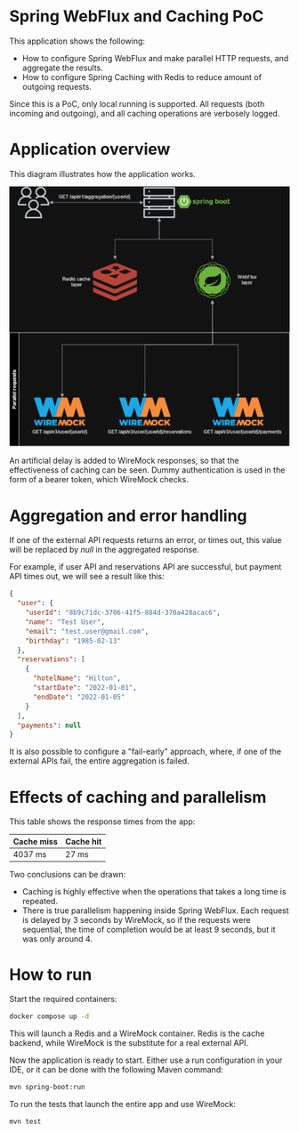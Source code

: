 # Spring WebFlux and Caching PoC

This application shows the following:

- How to configure Spring WebFlux and make parallel HTTP requests, and aggregate the results.
- How to configure Spring Caching with Redis to reduce amount of outgoing requests.

Since this is a PoC, only local running is supported. All requests (both incoming and outgoing), and 
all caching operations are verbosely logged.

# Application overview

This diagram illustrates how the application works.

![Architecture diagram](./images/spring-webflux-poc.drawio.png)

An artificial delay is added to WireMock responses, so that the effectiveness of caching can be seen. Dummy 
authentication is used in the form of a bearer token, which WireMock checks.

# Aggregation and error handling

If one of the external API requests returns an error, or times out, this value 
will be replaced by *null* in the aggregated response.

For example, if user API and reservations API are successful, but payment API times 
out, we will see a result like this:

```json
{
  "user": {
    "userId": "8b9c71dc-3706-41f5-884d-370a428acac6",
    "name": "Test User",
    "email": "test.user@gmail.com",
    "birthday": "1985-02-13"
  },
  "reservations": [
    {
      "hotelName": "Hilton",
      "startDate": "2022-01-01",
      "endDate": "2022-01-05"
    }
  ],
  "payments": null
}
```

It is also possible to configure a "fail-early" approach, where, if one of the 
external APIs fail, the entire aggregation is failed.

# Effects of caching and parallelism

This table shows the response times from the app:

| Cache miss | Cache hit |
|------------|-----------|
| 4037 ms    | 27 ms     |

Two conclusions can be drawn:

- Caching is highly effective when the operations that takes a long time is repeated.
- There is true parallelism happening inside Spring WebFlux. Each request is delayed by 3 seconds by WireMock, so if the requests 
were sequential, the time of completion would be at least 9 seconds, but it was only around 4.

# How to run

Start the required containers:

```bash
docker compose up -d
```

This will launch a Redis and a WireMock container. Redis is the cache backend, while WireMock is the substitute 
for a real external API.

Now the application is ready to start. Either use a run configuration in your IDE, or it can be done 
with the following Maven command:

```bash
mvn spring-boot:run
```

To run the tests that launch the entire app and use WireMock:

```bash
mvn test
```